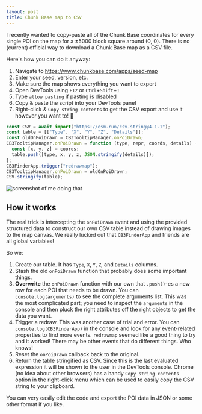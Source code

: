 ```yaml
---
layout: post
title: Chunk Base map to CSV
---
```


I recently wanted to copy-paste all of the Chunk Base coordinates for every single POI on the map for a ±5000 block square around (0, 0). There is no (current) official way to download a Chunk Base map as a CSV file.

Here's how you can do it anyway:

1. Navigate to https://www.chunkbase.com/apps/seed-map
2. Enter your seed, version, etc.
3. Make sure the map shows everything you want to export
4. Open DevTools using `F12` or `Ctrl`+`Shift`+`I`
5. Type `allow pasting` if pasting is disabled
6. Copy & paste the script into your DevTools panel
7. Right-click & `Copy string contents` to get the CSV export and use it however you want to! 🎉

```js
const CSV = await import("https://esm.run/csv-string@4.1.1");
const table = [["Type", "X", "Y", "Z", "Details"]];
const oldOnPoiDrawn = CB3TooltipManager.onPoiDrawn;
CB3TooltipManager.onPoiDrawn = function (type, repr, coords, details) {
  const [x, y, z] = coords;
  table.push([type, x, y, z, JSON.stringify(details)]);
};
CB3FinderApp.trigger("redrawmap");
CB3TooltipManager.onPoiDrawn = oldOnPoiDrawn;
CSV.stringify(table);
```

![screenshot of me doing that](https://github.com/user-attachments/assets/c8ee0672-a7f9-4698-a6ee-9bdee6a3f16f)

## How it works

The real trick is intercepting the `onPoiDrawn` event and using the provided structured data to construct our own CSV table instead of drawing images to the map canvas. We really lucked out that `CB3FinderApp` and friends are all global variables!

So we:

1. Create our table. It has `Type`, `X`, `Y`, `Z`, and `Details` columns.
2. Stash the old `onPoiDrawn` function that probably does some important things.
3. **Overwrite** the `onPoiDrawn` function with our own that `.push()`-es a new row for each POI that needs to be drawn. You can `console.log(arguments)` to see the complete arguments list. This was the most complicated part; you need to inspect the `arguments` in the console and then pluck the right attributes off the right objects to get the data you want.
4. Trigger a redraw. This was another case of trial and error. You can `console.log(CB3FinderApp)` in the console and look for any event-related properties to find more events. `redrawmap` seemed like a good thing to try and it worked! There may be other events that do different things. Who knows!
5. Reset the `onPoiDrawn` callback back to the original.
6. Return the table stringified as CSV. Since this is the last evaluated expression it will be shown to the user in the DevTools console. Chrome (no idea about other browsers) has a handy `Copy string contents` option in the right-click menu which can be used to easily copy the CSV string to your clipboard.

You can very easily edit the code and export the POI data in JSON or some other format if you like.
